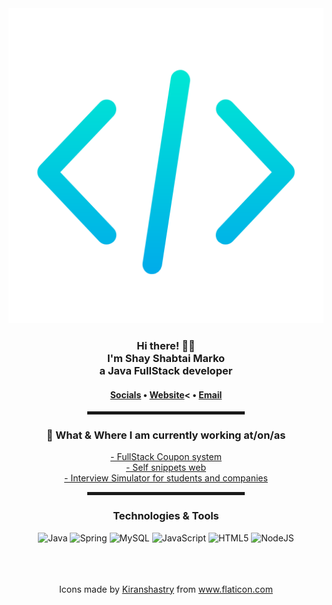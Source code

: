 <!-- Hi there! Feel free to make this your own. -->

<div align="center">
    <a href="https://stephenajulu.com"><img src="assets/img/coding.png"></a>
    <br>
    <h3>Hi there! 👋🤓<br>
        I'm Shay Shabtai Marko<br>
        a Java FullStack developer</h3>
    <h4><a href="https://www.linkedin.com/in/shay-marko-0a4ba01b5/">Socials</a> • <a href="emailto: SSM.Programming@gmail.com#">Website</a>< • <a href="#">Email</a></h4>
    <hr width="50%" style="height:5px;">
    <h3>💼 What & Where I am currently working at/on/as</h3>
    <p>
        <a href="#">- FullStack Coupon system</a><br>
        <a href="#">- Self snippets web</a><br>
        <a href="#">- Interview Simulator for students and companies</a><br>
    </p>
    <hr width="50%" style="height:5px;">
    <h3>Technologies & Tools</h3>
    <p>
        <img alt="Java" src="https://img.shields.io/badge/java-%23ED8B00.svg?style=for-the-badge&logo=java&logoColor=white"/> <img alt="Spring" src="https://img.shields.io/badge/spring-%236DB33F.svg?style=for-the-badge&logo=spring&logoColor=white"/>
        <img alt="MySQL" src="https://img.shields.io/badge/mysql-%2300f.svg?style=for-the-badge&logo=mysql&logoColor=white"/>
        <img alt="JavaScript" src="https://img.shields.io/badge/javascript-%23323330.svg?style=for-the-badge&logo=javascript&logoColor=%23F7DF1E"/>
        <img alt="HTML5" src="https://img.shields.io/badge/html5-%23E34F26.svg?style=for-the-badge&logo=html5&logoColor=white"/>
        <img alt="NodeJS" src="https://img.shields.io/badge/node.js-%2343853D.svg?style=for-the-badge&logo=node-dot-js&logoColor=white"/>
    </p>
    <br><br><br>
    <div>Icons made by <a href="" title="Kiranshastry">Kiranshastry</a> from <a href="https://www.flaticon.com/" title="Flaticon">www.flaticon.com</a></div>
</div>

